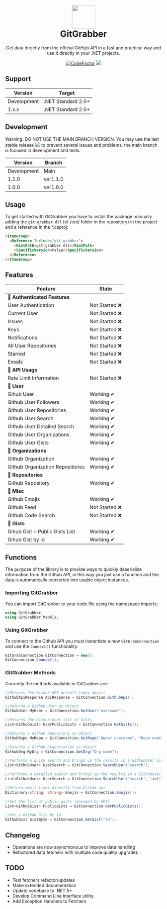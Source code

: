 <h1 align="center">
  <img src="https://i.imgur.com/JnSjFjJ.png" width="75px">
  <br>
  GitGrabber
</h1>

<center>
<p align="center">
Get data directly from the official GitHub API in a fast and practical way and use it directly in your .NET projects.

[![CodeFactor](https://www.codefactor.io/repository/github/eternalquasar0206/git-grabber/badge/main)](https://www.codefactor.io/repository/github/eternalquasar0206/git-grabber/overview/main) <img src="https://shields.io/github/v/tag/EternalQuasar0206/git-grabber?" />

</p>
</center>

## Support
| Version | Target |
| --- | ----------- |
| Development | .NET Standard 2.0+ |
| 1.x.x | .NET Standard 2.0+ |

## Development

Warning: DO NOT USE THE MAIN BRANCH VERSION. You may use the last stable release <img src="https://shields.io/github/v/tag/EternalQuasar0206/git-grabber" /> to prevent several issues and problems, the main branch is focused in development and tests.

| Version | Branch |
| --- | ----------- |
| Development | Main |
| 1.1.0 | ver1.1.0 |
| 1.0.0 | ver1.0.0 |

## Usage
To get started with GitGrabber you have to install the package manually adding the `git-grabber.dll` (of /out/ folder in the repository) in the project and
a reference in the *.csproj:
```html
<ItemGroup>
  <Reference Include="git-grabber">
    <HintPath>git-grabber.dll</HintPath>
    <SpecificVersion>False</SpecificVersion> 
  </Reference>
</ItemGroup>
```

## Features
| Feature | State |
| --- | ----------- |
| 🔵 **Authenticated Features** |
| User Authentication | Not Started ❌ 
| Current User | Not Started ❌ |
| Issues | Not Started ❌ |
| Keys | Not Started ❌ |
| Notifications | Not Started ❌ |
| All User Repositories | Not Started ❌ |
| Starred | Not Started ❌ |
| Emails | Not Started ❌ |
| 🔵 **API Usage** |
| Rate Limit Information | Not Started ❌ |
| 🔵 **User** |
| Gihub User | Working ✔ |
| Github User Followers | Working ✔ |
| Github User Repositories | Working ✔ |
| Github User Search | Working ✔ |
| Github User Detailed Search | Working ✔ |
| Github User Organizations | Working ✔ |
| Github User Gists | Working ✔ |
| 🔵 **Organizations** |
| Github Organization | Working ✔ |
| Github Organization Repositories | Working ✔ |
| 🔵 **Repositories** |
| Github Repository | Working ✔ |
| 🔵 **Misc** |
| Github Emojis | Working ✔ |
| Github Feed | Not Started ❌ |
| Github Code Search | Not Started ❌ |
| 🔵 **Gists** |
| Gihub Gist + Public Gists List | Working ✔ |
| Gihub Gist by id | Working ✔ |

## Functions
The purpose of the library is to provide ways to quickly deserialize information from the Github API, in this way you just use a function and the data is automatically converted into usable object instances.

### Importing GitGrabber
You can import GitGrabber to your code file using the namespace imports:

```cs
using GitGrabber;
using GitGrabber.Models;
```

### Using GitGrabber
To connect to the Github API you must instantiate a new `GitGrabConnection` and use the `Connect()` functionality.

```cs
GitGrabConnection GitConnection = new();
GitConnection.Connect();
```

### GitGrabber Methods
Currently the methods available in GitGrabber are:

```cs
//Returns the Github API default lobby object
GithubApiResponse ApiResponse = GitConnection.GithubApi(); 
```
```cs
//Returns a Github User as object
GithubUser MyUser = GitConnection.GetUser("username"); 
```

```cs
//Returns the Github User list of Gists
List<GithubGist> UserPublicGists = GitConnection.GetGists(); 
```

```cs
//Returns a Github Repository as object
GithubRepo MyRepo = GitConnection.GetRepo("Owner username", "Repo name"); 
```

```cs
//Returns a Github Organization as object
GithubOrg MyOrg = GitConnection.GetOrg("Org name");
```

```cs
//Performs a quick search and brings up the results in a GithubUser list
List<GithubUser> UserSearch = GitConnection.SearchUser("search");
```

```cs
//Performs a detailed search and brings up the results in a GithubUser list
List<GithubUser> UserSearch = GitConnection.SearchUser("search", (int)"max results/page", (int)"page");
```

```cs
//Return emoji links directly from Github api
Dictionary<string, string> Emojis = GitConnection.Emojis();
```

```cs
//Get the list of public gists (managed by API)
List<GithubGist> PublicGists = GitConnection.GetPublicGists();
```

```cs
//Get a Github Gist by id
GithubGist GistById = GitConnection.GetGist("id");
```
## Changelog
- Operations are now asynchronous to improve data handling
- Refactored data fetchers with multiple code quality upgrades

## TODO
- Test fetchers refactor/updates
- Make extended documentation
- Update codebase to .NET 5+
- Develop Command Line Interface utility
- Add Exception Handlers to Fetchers
